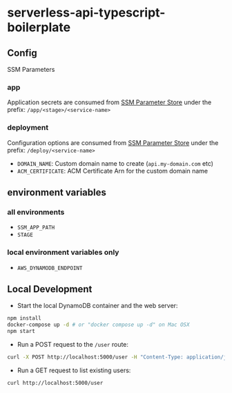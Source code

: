 # serverless-api-typescript-boilerplate

## Config
SSM Parameters
### app
Application secrets are consumed from [SSM Parameter Store](https://docs.aws.amazon.com/systems-manager/latest/userguide/systems-manager-parameter-store.html) under the prefix:  `/app/<stage>/<service-name>`

### deployment
Configuration options are consumed from [SSM Parameter Store](https://docs.aws.amazon.com/systems-manager/latest/userguide/systems-manager-parameter-store.html) under the prefix: `/deploy/<service-name>`
- `DOMAIN_NAME`: Custom domain name to create (`api.my-domain.com` etc)
- `ACM_CERTIFICATE`: ACM Certificate Arn for the custom domain name

## environment variables
### all environments
- `SSM_APP_PATH`
- `STAGE`

### local environment variables only
- `AWS_DYNAMODB_ENDPOINT`

## Local Development
* Start the local DynamoDB container and the web server:
```bash
npm install
docker-compose up -d # or "docker compose up -d" on Mac OSX
npm start
```
* Run a POST request to the `/user` route:
```bash
curl -X POST http://localhost:5000/user -H "Content-Type: application/json" -d '{"email":"some-email@domain.tld"}'
```
* Run a GET request to list existing users:
```bash
curl http://localhost:5000/user
```

